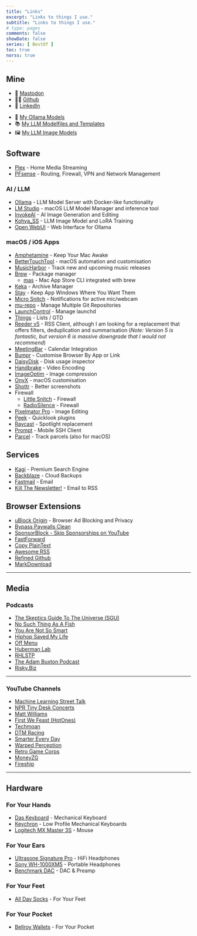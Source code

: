 ```yaml
---
title: "Links"
excerpt: "Links to things I use."
subtitle: "Links to things I use."
# type: pages
comments: false
showDate: false
series: [ BestOf ]
toc: true
norss: true
---
```


## Mine

- 🐘 [Mastodon](https://aus.social/@s_mcleod)
- 🧑‍💻 [Github](https://www.github.com/sammcj)
- 👔 [LinkedIn](https://www.linkedin.com/in/sammcj)
<!-- - 🦃 [Twitter](https://www.twitter.com/sammcj) -->
<!-- - 🦤 [Twitter Archive](https://sammcj.github.io/twitter-archive/) -->

- 🦙 [My Ollama Models](https://ollama.com/sammcj)
- 📚 [My LLM Modelfiles and Templates](https://github.com/sammcj/llm-templates)
- 🖼️ [My LLM Image Models](https://civitai.com/user/mlsa/models)

## Software

- [Plex](https://plex.tv) - Home Media Streaming
- [PFsense](https://www.pfsense.org) - Routing, Firewall, VPN and Network Management

### AI / LLM

- [Ollama](https://ollama.com) - LLM Model Server with Docker-like functionality
- [LM Studio](https://lmstudio.ai) - macOS LLM Model Manager and inference tool
- [InvokeAI](https://invoke.ai) - AI Image Generation and Editing
- [Kohya_SS](https://github.com/bmaltais/kohya_ss) - LLM Image Model and LoRA Training
- [Open WebUI](https://github.com/open-webui/open-webui) - Web Interface for Ollama

### macOS / iOS Apps

- [Amphetamine](https://apps.apple.com/us/app/amphetamine/id937984704?mt=12) - Keep Your Mac Awake
- [BetterTouchTool](https://folivora.ai/) - macOS automation and customisation
- [MusicHarbor](https://apps.apple.com/au/app/musicharbor-track-new-music/id1440405750) - Track new and upcoming music releases
- [Brew](https://brew.sh/) - Package manager
  - [mas](https://github.com/mas-cli/mas) - Mac App Store CLI integrated with brew
- [Keka](https://www.keka.io/) - Archive Manager
- [Stay](https://cordlessdog.com/stay/) - Keep App Windows Where You Want Them
- [Micro Snitch](https://obdev.at/products/microsnitch/index.html) - Notifications for active mic/webcam
- [mu-repo](https://fabioz.github.io/mu-repo/) - Manage Multiple Git Repositories
- [LaunchControl](https://www.soma-zone.com/LaunchControl/) - Manage launchd
- [Things](https://culturedcode.com/things/) - Lists / GTD
- [Reeder v5](http://reederapp.com) - RSS Client, although I am looking for a replacement that offers filters, deduplication and summarisation (_Note: Version 5 is fantastic, but version 6 is massive downgrade that I would not recommend_)
- [MeetingBar](https://apps.apple.com/au/app/meetingbar/id1532419400?mt=12) - Calendar Integration
- [Bumpr](https://www.getbumpr.com) - Customise Browser By App or Link
- [DaisyDisk](https://daisydiskapp.com/) - Disk usage inspector
- [Handbrake](https://handbrake.fr) - Video Encoding
- [ImageOptim](https://imageoptim.com) - Image compression
- [OnyX](https://titanium-software.fr/en/onyx.html) - macOS customisation
- [Shottr](https://shottr.cc/) - Better screenshots
- Firewall
  - [Little Snitch](https://www.obdev.at/products/littlesnitch/index.html) - Firewall
  - [RadioSilence](https://radiosilenceapp.com) - Firewall
- [Pixelmator Pro](https://www.pixelmator.com/pro/) - Image Editing
- [Peek](https://apps.apple.com/au/app/peek-a-quick-look-extension/id1554235898?mt=12) - Quicklook plugins
- [Raycast](https://raycast.com) - Spotlight replacement
- [Prompt](https://panic.com/prompt/) - Mobile SSH Client
- [Parcel](https://apps.apple.com/au/app/parcel/id375589283) - Track parcels (also for macOS)

## Services

- [Kagi](https://kagi.com) - Premium Search Engine
- [Backblaze](https://www.backblaze.com) - Cloud Backups
- [Fastmail](https://www.fastmail.com) - Email
- [Kill The Newsletter!](https://kill-the-newsletter.com/) - Email to RSS

## Browser Extensions

- [uBlock Origin](https://addons.mozilla.org/en-US/firefox/addon/ublock-origin/) - Browser Ad Blocking and Privacy
- [Bypass Paywalls Clean](https://addons.mozilla.org/en-GB/firefox/addon/bypass-paywalls-clean)
- [SponsorBlock - Skip Sponsorships on YouTube](https://addons.mozilla.org/en-GB/firefox/addon/sponsorblock)
- [FastForward](https://addons.mozilla.org/en-GB/firefox/addon/fastforwardteam/)
- [Copy PlainText](https://addons.mozilla.org/en-GB/firefox/addon/copy-plaintext)
- [Awesome RSS](https://addons.mozilla.org/en-GB/firefox/addon/awesome-rss)
- [Refined Github](https://github.com/refined-github/refined-github)
- [MarkDownload](https://addons.mozilla.org/en-GB/firefox/addon/markdownload/)

----

## Media

### Podcasts

- [The Skeptics Guide To The Universe (SGU)](https://www.theskepticsguide.org/)
- [No Such Thing As A Fish](https://www.nosuchthingasafish.com/)
- [You Are Not So Smart](https://youarenotsosmart.com/)
- [Hiphop Saved My Life](https://podcasts.apple.com/au/podcast/hip-hop-saved-my-life-with-romesh-ranganathan/id982388481)
- [Off Menu](https://www.offmenupodcast.co.uk)
- [Huberman Lab](https://hubermanlab.com/category/podcast-episodes/)
- [RHLSTP](https://www.rhlstp.co.uk/)
- [The Adam Buxton Podcast](https://www.adam-buxton.co.uk/podcasts)
- [Risky.Biz](https://risky.biz)

----

### YouTube Channels

- [Machine Learning Street Talk](https://www.youtube.com/@MachineLearningStreetTalk)
- [NPR Tiny Desk Concerts](https://www.youtube.com/playlist?list=PL1B627337ED6F55F0)
- [Matt Williams](https://www.youtube.com/@technovangelist)
- [First We Feast (HotOnes)](https://www.youtube.com/channel/UCPD_bxCRGpmmeQcbe2kpPaA)
- [Techmoan](https://www.youtube.com/playlist?list=PLN2yCnHTG_6qxmv_pdBxWxCPsbA1Cl2RI)
- [DTM Racing](https://www.youtube.com/channel/UCwKq447rYMVI5dAQWMmFnfg)
- [Smarter Every Day](https://www.youtube.com/c/smartereveryday)
- [Warped Perception](https://www.youtube.com/channel/UCFH4dWqQQOYkyJZUGT4q5pg)
- [Retro Game Corps](https://www.youtube.com/@RetroGameCorps)
- [MoneyZG](https://www.youtube.com/@MoneyZG)
- [Fireship](https://www.youtube.com/@Fireship)

----

## Hardware

### For Your Hands

- [Das Keyboard](http://daskeyboard.com) - Mechanical Keyboard
- [Keychron](https://www.keychron.com) - Low Profile Mechanical Keyboards
- [Logitech MX Master 3S](https://www.logitech.com/en-au/shop/p/mx-master-3s) - Mouse

### For Your Ears

- [Ultrasone Signature Pro](https://www.ultrasone.com/en/products/headphones/signature-pro) - HiFi Headphones
- [Sony WH-1000XM5](https://www.sony.com.au/electronics/headband-headphones/wh-1000xm5) - Portable Headphones
- [Benchmark DAC](https://benchmarkmedia.com/collections/digital-to-analog-audio-converter) - DAC & Preamp

### For Your Feet

- [All Day Socks](http://alldaysocks.com) - For Your Feet

### For Your Pocket

- [Bellroy Wallets](http://bellroy.com) - For Your Pocket
